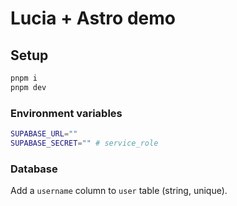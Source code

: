 # Lucia + Astro demo

## Setup

```bash
pnpm i
pnpm dev
```

### Environment variables

```bash
SUPABASE_URL=""
SUPABASE_SECRET="" # service_role
```

### Database

Add a `username` column to `user` table (string, unique).
